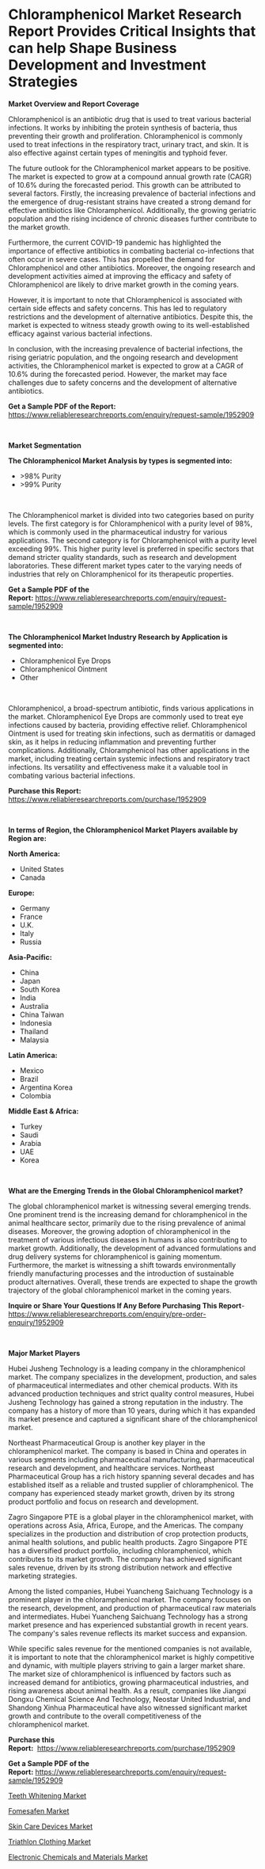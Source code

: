 <p><h1>Chloramphenicol Market Research Report Provides Critical Insights that can help Shape Business Development and Investment Strategies</h1></p><p><strong>Market Overview and Report Coverage</strong></p>
<p><p>Chloramphenicol is an antibiotic drug that is used to treat various bacterial infections. It works by inhibiting the protein synthesis of bacteria, thus preventing their growth and proliferation. Chloramphenicol is commonly used to treat infections in the respiratory tract, urinary tract, and skin. It is also effective against certain types of meningitis and typhoid fever.</p><p>The future outlook for the Chloramphenicol market appears to be positive. The market is expected to grow at a compound annual growth rate (CAGR) of 10.6% during the forecasted period. This growth can be attributed to several factors. Firstly, the increasing prevalence of bacterial infections and the emergence of drug-resistant strains have created a strong demand for effective antibiotics like Chloramphenicol. Additionally, the growing geriatric population and the rising incidence of chronic diseases further contribute to the market growth.</p><p>Furthermore, the current COVID-19 pandemic has highlighted the importance of effective antibiotics in combating bacterial co-infections that often occur in severe cases. This has propelled the demand for Chloramphenicol and other antibiotics. Moreover, the ongoing research and development activities aimed at improving the efficacy and safety of Chloramphenicol are likely to drive market growth in the coming years.</p><p>However, it is important to note that Chloramphenicol is associated with certain side effects and safety concerns. This has led to regulatory restrictions and the development of alternative antibiotics. Despite this, the market is expected to witness steady growth owing to its well-established efficacy against various bacterial infections.</p><p>In conclusion, with the increasing prevalence of bacterial infections, the rising geriatric population, and the ongoing research and development activities, the Chloramphenicol market is expected to grow at a CAGR of 10.6% during the forecasted period. However, the market may face challenges due to safety concerns and the development of alternative antibiotics.</p></p>
<p><strong>Get a Sample PDF of the Report:</strong> <a href="https://www.reliableresearchreports.com/enquiry/request-sample/1952909">https://www.reliableresearchreports.com/enquiry/request-sample/1952909</a></p>
<p>&nbsp;</p>
<p><strong>Market Segmentation</strong></p>
<p><strong>The Chloramphenicol Market Analysis by types is segmented into:</strong></p>
<p><ul><li>>98% Purity</li><li>>99% Purity</li></ul></p>
<p>&nbsp;</p>
<p><p>The Chloramphenicol market is divided into two categories based on purity levels. The first category is for Chloramphenicol with a purity level of 98%, which is commonly used in the pharmaceutical industry for various applications. The second category is for Chloramphenicol with a purity level exceeding 99%. This higher purity level is preferred in specific sectors that demand stricter quality standards, such as research and development laboratories. These different market types cater to the varying needs of industries that rely on Chloramphenicol for its therapeutic properties.</p></p>
<p><strong>Get a Sample PDF of the Report:</strong>&nbsp;<a href="https://www.reliableresearchreports.com/enquiry/request-sample/1952909">https://www.reliableresearchreports.com/enquiry/request-sample/1952909</a></p>
<p>&nbsp;</p>
<p><strong>The Chloramphenicol Market Industry Research by Application is segmented into:</strong></p>
<p><ul><li>Chloramphenicol Eye Drops</li><li>Chloramphenicol Ointment</li><li>Other</li></ul></p>
<p>&nbsp;</p>
<p><p>Chloramphenicol, a broad-spectrum antibiotic, finds various applications in the market. Chloramphenicol Eye Drops are commonly used to treat eye infections caused by bacteria, providing effective relief. Chloramphenicol Ointment is used for treating skin infections, such as dermatitis or damaged skin, as it helps in reducing inflammation and preventing further complications. Additionally, Chloramphenicol has other applications in the market, including treating certain systemic infections and respiratory tract infections. Its versatility and effectiveness make it a valuable tool in combating various bacterial infections.</p></p>
<p><strong>Purchase this Report:</strong>&nbsp; <a href="https://www.reliableresearchreports.com/purchase/1952909">https://www.reliableresearchreports.com/purchase/1952909</a></p>
<p>&nbsp;</p>
<p><strong>In terms of Region, the Chloramphenicol Market Players available by Region are:</strong></p>
<p>
    <p> <strong> North America: </strong>
        <ul>
            <li>United States</li>
            <li>Canada</li>
        </ul>
        </p> 
    <p> <strong> Europe: </strong>
        <ul>
            <li>Germany</li>
            <li>France</li>
            <li>U.K.</li>
            <li>Italy</li>
            <li>Russia</li>
        </ul>
        </p> 
    <p> <strong> Asia-Pacific: </strong>
        <ul>
            <li>China</li>
            <li>Japan</li>
            <li>South Korea</li>
            <li>India</li>
            <li>Australia</li>
            <li>China Taiwan</li>
            <li>Indonesia</li>
            <li>Thailand</li>
            <li>Malaysia</li>
        </ul>
        </p> 
    <p> <strong> Latin America: </strong>
        <ul>
            <li>Mexico</li>
            <li>Brazil</li>
            <li>Argentina Korea</li>
            <li>Colombia</li>
        </ul>
        </p> 
    <p> <strong> Middle East & Africa: </strong>
        <ul>
            <li>Turkey</li>
            <li>Saudi</li>
            <li>Arabia</li>
            <li>UAE</li>
            <li>Korea</li>
        </ul>
    </p>
    </p>
<p>&nbsp;</p>
<p><strong>What are the Emerging Trends in the Global Chloramphenicol market?</strong></p>
<p><p>The global chloramphenicol market is witnessing several emerging trends. One prominent trend is the increasing demand for chloramphenicol in the animal healthcare sector, primarily due to the rising prevalence of animal diseases. Moreover, the growing adoption of chloramphenicol in the treatment of various infectious diseases in humans is also contributing to market growth. Additionally, the development of advanced formulations and drug delivery systems for chloramphenicol is gaining momentum. Furthermore, the market is witnessing a shift towards environmentally friendly manufacturing processes and the introduction of sustainable product alternatives. Overall, these trends are expected to shape the growth trajectory of the global chloramphenicol market in the coming years.</p></p>
<p><strong>Inquire or Share Your Questions If Any Before Purchasing This Report</strong>- <a href="https://www.reliableresearchreports.com/enquiry/pre-order-enquiry/1952909">https://www.reliableresearchreports.com/enquiry/pre-order-enquiry/1952909</a></p>
<p>&nbsp;</p>
<p><strong>Major Market Players</strong></p>
<p><p>Hubei Jusheng Technology is a leading company in the chloramphenicol market. The company specializes in the development, production, and sales of pharmaceutical intermediates and other chemical products. With its advanced production techniques and strict quality control measures, Hubei Jusheng Technology has gained a strong reputation in the industry. The company has a history of more than 10 years, during which it has expanded its market presence and captured a significant share of the chloramphenicol market.</p><p>Northeast Pharmaceutical Group is another key player in the chloramphenicol market. The company is based in China and operates in various segments including pharmaceutical manufacturing, pharmaceutical research and development, and healthcare services. Northeast Pharmaceutical Group has a rich history spanning several decades and has established itself as a reliable and trusted supplier of chloramphenicol. The company has experienced steady market growth, driven by its strong product portfolio and focus on research and development.</p><p>Zagro Singapore PTE is a global player in the chloramphenicol market, with operations across Asia, Africa, Europe, and the Americas. The company specializes in the production and distribution of crop protection products, animal health solutions, and public health products. Zagro Singapore PTE has a diversified product portfolio, including chloramphenicol, which contributes to its market growth. The company has achieved significant sales revenue, driven by its strong distribution network and effective marketing strategies.</p><p>Among the listed companies, Hubei Yuancheng Saichuang Technology is a prominent player in the chloramphenicol market. The company focuses on the research, development, and production of pharmaceutical raw materials and intermediates. Hubei Yuancheng Saichuang Technology has a strong market presence and has experienced substantial growth in recent years. The company's sales revenue reflects its market success and expansion.</p><p>While specific sales revenue for the mentioned companies is not available, it is important to note that the chloramphenicol market is highly competitive and dynamic, with multiple players striving to gain a larger market share. The market size of chloramphenicol is influenced by factors such as increased demand for antibiotics, growing pharmaceutical industries, and rising awareness about animal health. As a result, companies like Jiangxi Dongxu Chemical Science And Technology, Neostar United Industrial, and Shandong Xinhua Pharmaceutical have also witnessed significant market growth and contribute to the overall competitiveness of the chloramphenicol market.</p></p>
<p><strong>Purchase this Report:</strong>&nbsp;&nbsp;<a href="https://www.reliableresearchreports.com/purchase/1952909">https://www.reliableresearchreports.com/purchase/1952909</a></p>
<p></p>
<p><strong>Get a Sample PDF of the Report:</strong>&nbsp;<a href="https://www.reliableresearchreports.com/enquiry/request-sample/1952909">https://www.reliableresearchreports.com/enquiry/request-sample/1952909</a></p>
<p><p><a href="https://www.linkedin.com/pulse/teeth-whitening-market-size-growth-forecast-from-2023-4fuae/">Teeth Whitening Market</a></p><p><a href="https://github.com/RoccoManning/Market-Research-Report-List-2/blob/main/fomesafen-market.md">Fomesafen Market</a></p><p><a href="https://www.linkedin.com/pulse/skin-care-devices-market-share-amp-new-trends-analysis-uzcpe/">Skin Care Devices Market</a></p><p><a href="https://www.linkedin.com/pulse/triathlon-clothing-market-size-growth-forecast-from-2023-mytve/">Triathlon Clothing Market</a></p><p><a href="https://github.com/NorbertYates/Market-Research-Report-List-2/blob/main/electronic-chemicals-and-materials-market.md">Electronic Chemicals and Materials Market</a></p></p>